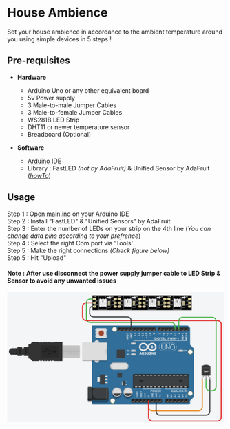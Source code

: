 # House Ambience
Set your house ambience in accordance to the ambient temperature around you using simple devices in 5 steps !

## Pre-requisites

* **Hardware**
  + Arduino Uno or any other equivalent board
  + 5v Power supply
  + 3 Male-to-male Jumper Cables
  + 3 Male-to-female Jumper Cables
  + WS281B LED Strip
  + DHT11 or newer temperature sensor
  + Breadboard (Optional)

* **Software**
  + [Arduino IDE](https://www.arduino.cc/en/software "Download Arduino IDE")
  + Library : FastLED *(not by AdaFruit)* & Unified Sensor by AdaFruit  (*[howTo](https://docs.arduino.cc/software/ide-v1/tutorials/installing-libraries)*)

## Usage

  Step 1 : Open main.ino on your Arduino IDE\
  Step 2 : Install "FastLED" & "Unified Sensors" by AdaFruit\
  Step 3 : Enter the number of LEDs on your strip on the 4th line (*You can change data pins according to your prefrence*)\
  Step 4 : Select the right Com port via 'Tools'\
  Step 5 : Make the right connections *(Check figure below)*\
  Step 5 : Hit "Upload"
  
  #### Note : After use disconnect the power supply jumper cable to LED Strip & Sensor to avoid any unwanted issues

  ![Connections](https://github.com/Pranav941/house-ambience/blob/main/resource/Untitled.png?raw=true)
